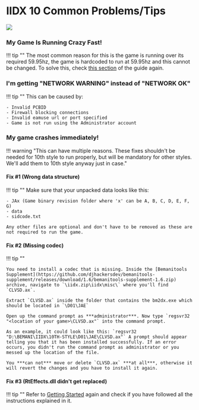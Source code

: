 # IIDX 10 Common Problems/Tips

<img src="/img/iidx10/10_logo.png">

### My Game Is Running Crazy Fast!

!!! tip ""
	The most common reason for this is the game is running over its required 59.95hz, the game is hardcoded to run at 59.95hz and this cannot be changed. To solve this, check [this section](/games/iidx10/setup/#final-steps-and-setting-up-the-game) of the guide again.

### I'm getting "NETWORK WARNING" instead of "NETWORK OK"

!!! tip ""
	This can be caused by:

	- Invalid PCBID
	- Firewall blocking connections
	- Invalid eamuse url or port specified
	- Game is not run using the Administrator account 

### My game crashes immediately!

!!! warning "This can have multiple reasons. These fixes shouldn't be needed for 10th style to run properly, but will be mandatory for other styles. We'll add them to 10th style anyway just in case."

#### Fix #1 (Wrong data structure)

!!! tip ""
	Make sure that your unpacked data looks like this:

	- JAx (Game binary revision folder where 'x' can be A, B, C, D, E, F, G)
	- data
	- sidcode.txt
	
	Any other files are optional and don't have to be removed as these are not required to run the game.

#### Fix #2 (Missing codec)

!!! tip ""

	You need to install a codec that is missing. Inside the [Bemanitools Supplement](https://github.com/djhackersdev/bemanitools-supplement/releases/download/1.6/bemanitools-supplement-1.6.zip) archive, navigate to `\iidx.zip\iidx\misc\` where you'll find `CLVSD.ax`.

	Extract `CLVSD.ax` inside the folder that contains the bm2dx.exe which should be located in `\D01\JAE`

	Open up the command prompt as ***administrator***. Now type `regsvr32 "<location of your game>\CLVSD.ax"` into the command prompt.

	As an example, it could look like this: `regsvr32 "D:\BEMANI\IIDX\10TH-STYLE\D01\JAE\CLVSD.ax"` A prompt should appear telling you that it has been installed successfully. If an error occurs, you didn't run the command prompt as administrator or you messed up the location of the file.

	You ***can not*** move or delete `CLVSD.ax` ***at all***, otherwise it will revert the changes and you have to install it again.

#### Fix #3 (RtEffects.dll didn't get replaced)

!!! tip ""
	Refer to [Getting Started](/games/iidx10/setup/#getting-started) again and check if you have followed all the instructions explained in it.